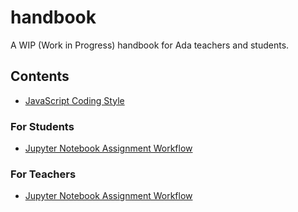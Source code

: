 # handbook
A WIP (Work in Progress) handbook for Ada teachers and students.

## Contents
- [JavaScript Coding Style](javascript-coding-style.md)

### For Students
- [Jupyter Notebook Assignment Workflow](student-notebook-assignment-workflow.md)

### For Teachers
- [Jupyter Notebook Assignment Workflow](teacher-notebook-assignment-workflow.md)
